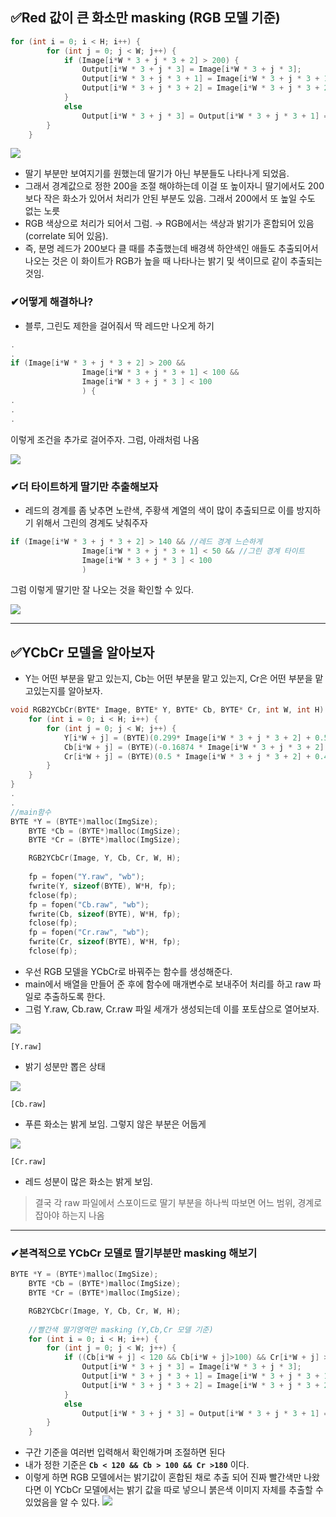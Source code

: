 ## ✅Red 값이 큰 화소만 masking (RGB 모델 기준)

```c
for (int i = 0; i < H; i++) {
		for (int j = 0; j < W; j++) {
			if (Image[i*W * 3 + j * 3 + 2] > 200) {
				Output[i*W * 3 + j * 3] = Image[i*W * 3 + j * 3];
				Output[i*W * 3 + j * 3 + 1] = Image[i*W * 3 + j * 3 + 1];
				Output[i*W * 3 + j * 3 + 2] = Image[i*W * 3 + j * 3 + 2];
			}
			else
				Output[i*W * 3 + j * 3] = Output[i*W * 3 + j * 3 + 1] = Output[i*W * 3 + j * 3 + 2] = 0;
		}
	}
```

![](https://velog.velcdn.com/images/kansun12/post/f5a99b1e-7fd5-49fe-b84a-d5182902fcef/image.png)

- 딸기 부분만 보여지기를 원했는데 딸기가 아닌 부분들도 나타나게 되었음.
- 그래서 경계값으로 정한 200을 조절 해야하는데 이걸 또 높이자니 딸기에서도 200보다 작은 화소가 있어서 처리가 안된 부분도 있음. 그래서 200에서 또 높일 수도 없는 노릇
- RGB 색상으로 처리가 되어서 그럼. → RGB에서는 색상과 밝기가 혼합되어 있음 (correlate 되어 있음).
- 즉, 분명 레드가 200보다 클 때를 추출했는데 배경색 하얀색인 애들도 추출되어서 나오는 것은 이 화이트가 RGB가 높을 때 나타나는 밝기 및 색이므로 같이 추출되는 것임.

### ✔어떻게 해결하나?

- 블루, 그린도 제한을 걸어줘서 딱 레드만 나오게 하기

```c
.
.
if (Image[i*W * 3 + j * 3 + 2] > 200 &&
				Image[i*W * 3 + j * 3 + 1] < 100 &&
				Image[i*W * 3 + j * 3 ] < 100
				) {
.
.
.
```

이렇게 조건을 추가로 걸어주자. 그럼, 아래처럼 나옴

![](https://velog.velcdn.com/images/kansun12/post/a7d81269-1c3f-405c-bb1c-333e05c851f6/image.png)

### ✔더 타이트하게 딸기만 추출해보자

- 레드의 경계를 좀 낮추면 노란색, 주황색 계열의 색이 많이 추출되므로 이를 방지하기 위해서 그린의 경계도 낮춰주자

```c
if (Image[i*W * 3 + j * 3 + 2] > 140 && //레드 경계 느슨하게
				Image[i*W * 3 + j * 3 + 1] < 50 && //그린 경계 타이트
				Image[i*W * 3 + j * 3 ] < 100
				)
```

그럼 이렇게 딸기만 잘 나오는 것을 확인할 수 있다.

![](https://velog.velcdn.com/images/kansun12/post/97f50425-b3a4-44d9-b584-ca86921b04f4/image.png)

---

## ✅YCbCr 모델을 알아보자

- Y는 어떤 부분을 맡고 있는지, Cb는 어떤 부분을 맡고 있는지, Cr은 어떤 부분을 맡고있는지를 알아보자.

```c
void RGB2YCbCr(BYTE* Image, BYTE* Y, BYTE* Cb, BYTE* Cr, int W, int H) {
	for (int i = 0; i < H; i++) {
		for (int j = 0; j < W; j++) {
			Y[i*W + j] = (BYTE)(0.299* Image[i*W * 3 + j * 3 + 2] + 0.587*Image[i*W * 3 + j * 3 + 1] + 0.114*Image[i*W * 3 + j * 3]);
			Cb[i*W + j] = (BYTE)(-0.16874 * Image[i*W * 3 + j * 3 + 2] - 0.3313*Image[i*W * 3 + j * 3 + 1] + 0.5*Image[i*W * 3 + j * 3] + 128.0);
			Cr[i*W + j] = (BYTE)(0.5 * Image[i*W * 3 + j * 3 + 2] + 0.4287*Image[i*W * 3 + j * 3 + 1] - 0.0813*Image[i*W * 3 + j * 3] + 128.0);
		}
	}
}
.
.
//main함수
BYTE *Y = (BYTE*)malloc(ImgSize);
	BYTE *Cb = (BYTE*)malloc(ImgSize);
	BYTE *Cr = (BYTE*)malloc(ImgSize);

	RGB2YCbCr(Image, Y, Cb, Cr, W, H);
	
	fp = fopen("Y.raw", "wb");
	fwrite(Y, sizeof(BYTE), W*H, fp);
	fclose(fp);
	fp = fopen("Cb.raw", "wb");
	fwrite(Cb, sizeof(BYTE), W*H, fp);
	fclose(fp);
	fp = fopen("Cr.raw", "wb");
	fwrite(Cr, sizeof(BYTE), W*H, fp);
	fclose(fp);
```

- 우선 RGB 모델을 YCbCr로 바꿔주는 함수를 생성해준다.
- main에서 배열을 만들어 준 후에 함수에 매개변수로 보내주어 처리를 하고 raw 파일로 추출하도록 한다.
- 그럼 Y.raw, Cb.raw, Cr.raw 파일 세개가 생성되는데 이를 포토샵으로 열어보자.

![](https://velog.velcdn.com/images/kansun12/post/2b0e383e-e1aa-4e80-815c-347cc72fd6de/image.png)

`[Y.raw]`

- 밝기 성분만 뽑은 상태

![](https://velog.velcdn.com/images/kansun12/post/2953a917-2e2a-40c5-8493-8f8c4a20be31/image.png)

`[Cb.raw]`

- 푸른 화소는 밝게 보임. 그렇지 않은 부분은 어둡게

![](https://velog.velcdn.com/images/kansun12/post/e1d2290a-fe9a-4ac1-b41c-78acf5d01014/image.png)

`[Cr.raw]`

- 레드 성분이 많은 화소는 밝게 보임.

> 결국 각 raw 파일에서 스포이드로 딸기 부분을 하나씩 따보면 어느 범위, 경계로 잡아야 하는지 나옴

---

### ✔본격적으로 YCbCr 모델로 딸기부분만 masking 해보기

```c
BYTE *Y = (BYTE*)malloc(ImgSize);
	BYTE *Cb = (BYTE*)malloc(ImgSize);
	BYTE *Cr = (BYTE*)malloc(ImgSize);

	RGB2YCbCr(Image, Y, Cb, Cr, W, H);
	
	//빨간색 딸기영역만 masking (Y,Cb,Cr 모델 기준)
	for (int i = 0; i < H; i++) {
		for (int j = 0; j < W; j++) {
			if ((Cb[i*W + j] < 120 && Cb[i*W + j]>100) && Cr[i*W + j] > 180) {
				Output[i*W * 3 + j * 3] = Image[i*W * 3 + j * 3];
				Output[i*W * 3 + j * 3 + 1] = Image[i*W * 3 + j * 3 + 1];
				Output[i*W * 3 + j * 3 + 2] = Image[i*W * 3 + j * 3 + 2];
			}
			else
				Output[i*W * 3 + j * 3] = Output[i*W * 3 + j * 3 + 1] = Output[i*W * 3 + j * 3 + 2] = 0;
		}
	}
```

- 구간 기준을 여러번 입력해서 확인해가며 조절하면 된다
- 내가 정한 기준은 **`Cb < 120 && Cb > 100 && Cr >180`** 이다.
- 이렇게 하면 RGB 모델에서는 밝기값이 혼합된 채로 추출 되어 진짜 빨간색만 나왔다면 이 YCbCr 모델에서는 밝기 값을 따로 넣으니 붉은색 이미지 자체를 추출할 수 있었음을 알 수 있다.
  ![](https://velog.velcdn.com/images/kansun12/post/fb39ec3c-19bc-4216-b6f6-ee920a5c0c56/image.png)